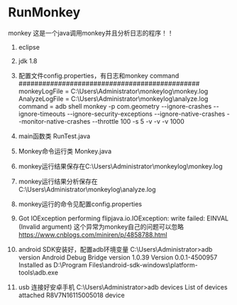 # RunMonkey
monkey
这是一个java调用monkey并且分析日志的程序！！
1. eclipse
2. jdk 1.8
3. 配置文件config.properties，有日志和monkey command
##############################################
monkeyLogFile = C:\\Users\\Administrator\\monkeylog\\monkey.log
AnalyzeLogFile = C:\\Users\\Administrator\\monkeylog\\analyze.log
command = adb shell monkey -p com.geometry --ignore-crashes --ignore-timeouts --ignore-security-exceptions --ignore-native-crashes --monitor-native-crashes --throttle 100 -s 5 -v -v -v 1000

4. main函数类  RunTest.java

5. Monkey命令运行类 Monkey.java

6. monkey运行结果保存在C:\\Users\\Administrator\\monkeylog\\monkey.log

7. monkey运行结果分析保存在C:\\Users\\Administrator\\monkeylog\\analyze.log

8. monkey运行的命令见配置config.properties

9. Got IOException performing flipjava.io.IOException: write failed: EINVAL (Invalid argument) 这个异常为monkey自己的问题可以忽略
https://www.cnblogs.com/miniren/p/4858788.html

10. android SDK安装好，配置adb环境变量
C:\Users\Administrator>adb version
Android Debug Bridge version 1.0.39
Version 0.0.1-4500957
Installed as D:\Program Files\android-sdk-windows\platform-tools\adb.exe

11. usb 连接好安卓手机
C:\Users\Administrator>adb devices
List of devices attached
R8V7N16115005018        device


